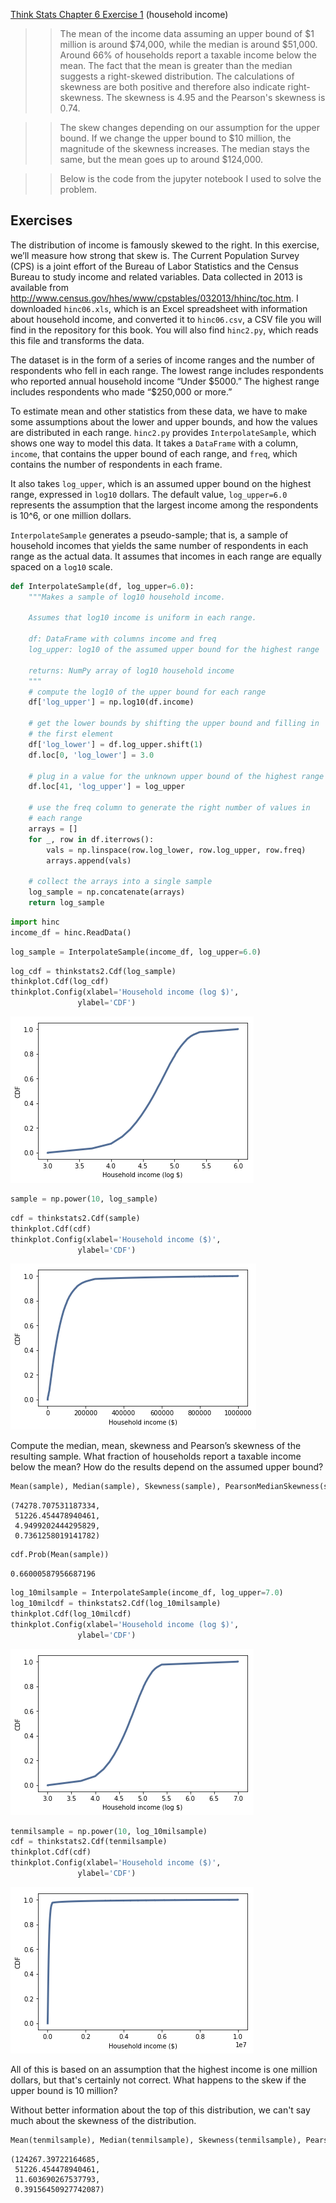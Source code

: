 [Think Stats Chapter 6 Exercise 1](http://greenteapress.com/thinkstats2/html/thinkstats2007.html#toc60) (household income)

>> The mean of the income data assuming an upper bound of $1 million is around $74,000, while the median is around $51,000. Around 66% of households report a taxable income below the mean. The fact that the mean is greater than the median suggests a right-skewed distribution. The calculations of skewness are both positive and therefore also indicate right-skewness. The skewness is 4.95 and the Pearson's skewness is 0.74. 

>> The skew changes depending on our assumption for the upper bound. If we change the upper bound to $10 million, the magnitude of the skewness increases. The median stays the same, but the mean goes up to around $124,000. 

>> Below is the code from the jupyter notebook I used to solve the problem.


## Exercises

The distribution of income is famously skewed to the right. In this exercise, we’ll measure how strong that skew is.
The Current Population Survey (CPS) is a joint effort of the Bureau of Labor Statistics and the Census Bureau to study income and related variables. Data collected in 2013 is available from http://www.census.gov/hhes/www/cpstables/032013/hhinc/toc.htm. I downloaded `hinc06.xls`, which is an Excel spreadsheet with information about household income, and converted it to `hinc06.csv`, a CSV file you will find in the repository for this book. You will also find `hinc2.py`, which reads this file and transforms the data.

The dataset is in the form of a series of income ranges and the number of respondents who fell in each range. The lowest range includes respondents who reported annual household income “Under \$5000.” The highest range includes respondents who made “\$250,000 or more.”

To estimate mean and other statistics from these data, we have to make some assumptions about the lower and upper bounds, and how the values are distributed in each range. `hinc2.py` provides `InterpolateSample`, which shows one way to model this data. It takes a `DataFrame` with a column, `income`, that contains the upper bound of each range, and `freq`, which contains the number of respondents in each frame.

It also takes `log_upper`, which is an assumed upper bound on the highest range, expressed in `log10` dollars. The default value, `log_upper=6.0` represents the assumption that the largest income among the respondents is 10^6, or one million dollars.

`InterpolateSample` generates a pseudo-sample; that is, a sample of household incomes that yields the same number of respondents in each range as the actual data. It assumes that incomes in each range are equally spaced on a `log10` scale.


```python
def InterpolateSample(df, log_upper=6.0):
    """Makes a sample of log10 household income.

    Assumes that log10 income is uniform in each range.

    df: DataFrame with columns income and freq
    log_upper: log10 of the assumed upper bound for the highest range

    returns: NumPy array of log10 household income
    """
    # compute the log10 of the upper bound for each range
    df['log_upper'] = np.log10(df.income)

    # get the lower bounds by shifting the upper bound and filling in
    # the first element
    df['log_lower'] = df.log_upper.shift(1)
    df.loc[0, 'log_lower'] = 3.0

    # plug in a value for the unknown upper bound of the highest range
    df.loc[41, 'log_upper'] = log_upper
    
    # use the freq column to generate the right number of values in
    # each range
    arrays = []
    for _, row in df.iterrows():
        vals = np.linspace(row.log_lower, row.log_upper, row.freq)
        arrays.append(vals)

    # collect the arrays into a single sample
    log_sample = np.concatenate(arrays)
    return log_sample

```


```python
import hinc
income_df = hinc.ReadData()
```


```python
log_sample = InterpolateSample(income_df, log_upper=6.0)
```




```python
log_cdf = thinkstats2.Cdf(log_sample)
thinkplot.Cdf(log_cdf)
thinkplot.Config(xlabel='Household income (log $)',
               ylabel='CDF')
```


![png](output_58_0.png)



```python
sample = np.power(10, log_sample)
```


```python
cdf = thinkstats2.Cdf(sample)
thinkplot.Cdf(cdf)
thinkplot.Config(xlabel='Household income ($)',
               ylabel='CDF')
```


![png](output_60_0.png)


Compute the median, mean, skewness and Pearson’s skewness of the resulting sample. What fraction of households report a taxable income below the mean? How do the results depend on the assumed upper bound?


```python
Mean(sample), Median(sample), Skewness(sample), PearsonMedianSkewness(sample)
```




    (74278.707531187334,
     51226.454478940461,
     4.9499202444295829,
     0.7361258019141782)




```python
cdf.Prob(Mean(sample))
```




    0.66000587956687196




```python
log_10milsample = InterpolateSample(income_df, log_upper=7.0)
log_10milcdf = thinkstats2.Cdf(log_10milsample)
thinkplot.Cdf(log_10milcdf)
thinkplot.Config(xlabel='Household income (log $)',
               ylabel='CDF')
```




![png](output_64_1.png)



```python
tenmilsample = np.power(10, log_10milsample)
cdf = thinkstats2.Cdf(tenmilsample)
thinkplot.Cdf(cdf)
thinkplot.Config(xlabel='Household income ($)',
               ylabel='CDF')
```


![png](output_65_0.png)


All of this is based on an assumption that the highest income is one million dollars, but that's certainly not correct.  What happens to the skew if the upper bound is 10 million?

Without better information about the top of this distribution, we can't say much about the skewness of the distribution.


```python
Mean(tenmilsample), Median(tenmilsample), Skewness(tenmilsample), PearsonMedianSkewness(tenmilsample)
```




    (124267.39722164685,
     51226.454478940461,
     11.603690267537793,
     0.39156450927742087)


